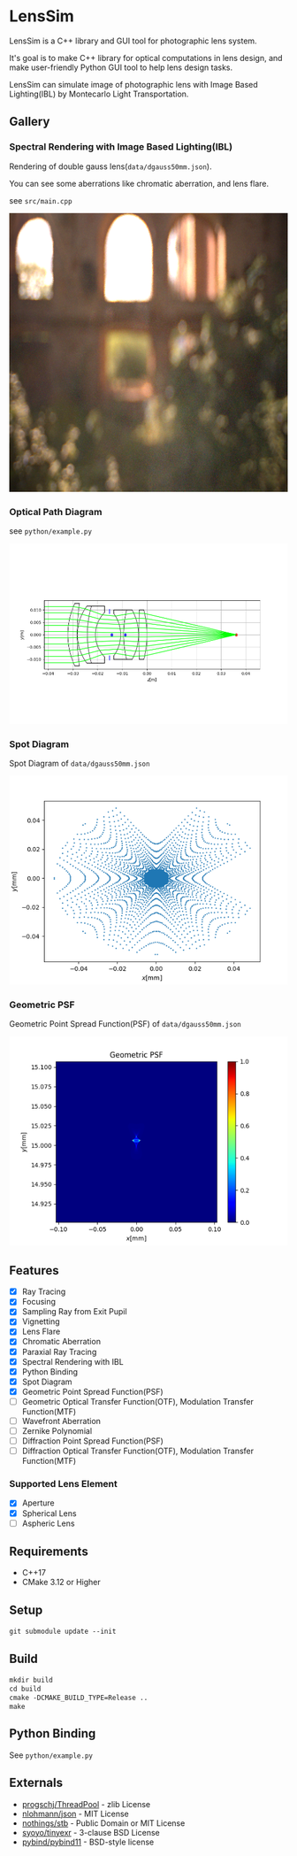 # LensSim

LensSim is a C++ library and GUI tool for photographic lens system.

It's goal is to make C++ library for optical computations in lens design, and make user-friendly Python GUI tool to help lens design tasks.

LensSim can simulate image of photographic lens with Image Based Lighting(IBL) by Montecarlo Light Transportation.

## Gallery

### Spectral Rendering with Image Based Lighting(IBL)

Rendering of double gauss lens(`data/dgauss50mm.json`). 

You can see some aberrations like chromatic aberration, and lens flare.

see `src/main.cpp`

![](img/img.png)

### Optical Path Diagram

see `python/example.py`

![](img/img2.png)

### Spot Diagram

Spot Diagram of `data/dgauss50mm.json`

![](img/spot_diagram.png)

### Geometric PSF

Geometric Point Spread Function(PSF) of `data/dgauss50mm.json`

![](img/gpsf.png)


## Features

- [x] Ray Tracing
- [x] Focusing
- [x] Sampling Ray from Exit Pupil
- [x] Vignetting
- [x] Lens Flare
- [x] Chromatic Aberration
- [x] Paraxial Ray Tracing
- [x] Spectral Rendering with IBL
- [x] Python Binding
- [x] Spot Diagram
- [x] Geometric Point Spread Function(PSF)
- [ ] Geometric Optical Transfer Function(OTF), Modulation Transfer Function(MTF)
- [ ] Wavefront Aberration
- [ ] Zernike Polynomial
- [ ] Diffraction Point Spread Function(PSF)
- [ ] Diffraction Optical Transfer Function(OTF), Modulation Transfer Function(MTF)

### Supported Lens Element

- [x] Aperture
- [x] Spherical Lens
- [ ] Aspheric Lens

## Requirements

* C++17
* CMake 3.12 or Higher

## Setup

```
git submodule update --init
```

## Build

```
mkdir build
cd build
cmake -DCMAKE_BUILD_TYPE=Release ..
make
```
## Python Binding

See `python/example.py`


## Externals

* [progschj/ThreadPool](https://github.com/progschj/ThreadPool) - zlib License
* [nlohmann/json](https://github.com/nlohmann/json) - MIT License
* [nothings/stb](https://github.com/nothings/stb) - Public Domain or MIT License 
* [syoyo/tinyexr](https://github.com/syoyo/tinyexr) - 3-clause BSD License
* [pybind/pybind11](https://github.com/pybind/pybind11) - BSD-style license 
